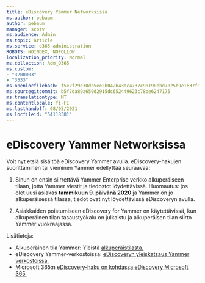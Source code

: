 ```yaml
---
title: eDiscovery Yammer Networksissa
ms.author: pebaum
author: pebaum
manager: scotv
ms.audience: Admin
ms.topic: article
ms.service: o365-administration
ROBOTS: NOINDEX, NOFOLLOW
localization_priority: Normal
ms.collection: Adm_O365
ms.custom:
- "3200003"
- "3533"
ms.openlocfilehash: f5e2f29e30db5ee2b042b43dc4737c90198ebd7025b9e1637f922b655a1a3f83
ms.sourcegitcommit: b5f7da89a650d2915dc652449623c78be6247175
ms.translationtype: MT
ms.contentlocale: fi-FI
ms.lasthandoff: 08/05/2021
ms.locfileid: "54118381"
---
```

# <a name="ediscovery-in-yammer-networks"></a>eDiscovery Yammer Networksissa

Voit nyt etsiä sisältöä eDiscovery Yammer avulla.  eDiscovery-hakujen suorittaminen tai vieminen Yammer edellyttää seuraavaa:

1. Sinun on ensin siirrettävä Yammer Enterprise verkko alkuperäiseen tilaan, jotta Yammer viestit ja tiedostot löydettävissä. Huomautus: jos olet uusi asiakas **tammikuun 9. päivänä 2020** ja Yammer on jo alkuperäisessä tilassa, tiedot ovat nyt löydettävissä eDiscoveryn avulla.

2. Asiakkaiden poistumiseen eDiscovery for Yammer on käytettävissä, kun alkuperäinen tilan tasaustyökalu on julkaistu ja alkuperäisen tilan siirto Yammer vuokraajassa.

Lisätietoja:

- Alkuperäinen tila Yammer: Yleistä [alkuperäistilasta.](https://docs.microsoft.com/yammer/configure-your-yammer-network/overview-native-mode)
- eDiscovery Yammer-verkostoissa: [eDiscoveryn yleiskatsaus Yammer verkostoissa.](https://docs.microsoft.com/yammer/manage-security-and-compliance/overview-of-ediscovery)
- Microsoft 365:n [eDiscovery-haku on kohdassa eDiscovery Microsoft 365.](https://docs.microsoft.com/microsoft-365/compliance/ediscovery)
